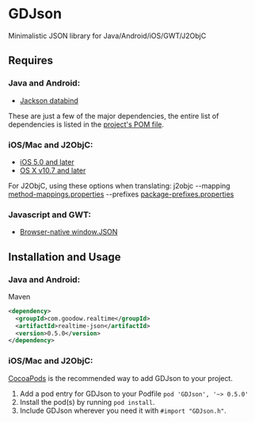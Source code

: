 GDJson
======

Minimalistic JSON library for Java/Android/iOS/GWT/J2ObjC


## Requires

### Java and Android:

* [Jackson databind](https://github.com/FasterXML/jackson-databind)

These are just a few of the major dependencies, the entire list of dependencies
is listed in the [project's POM file](https://github.com/goodow/realtime-json/blob/master/pom.xml).

### iOS/Mac and J2ObjC:

* [iOS 5.0 and later](https://developer.apple.com/library/ios/documentation/Foundation/Reference/NSJSONSerialization_Class/Reference/Reference.html)
* [OS X v10.7 and later](https://developer.apple.com/library/mac/documentation/Foundation/Reference/NSJSONSerialization_Class/Reference/Reference.html)

For J2ObjC, using these options when translating:
j2objc --mapping [method-mappings.properties](https://github.com/goodow/realtime/blob/master/resources/j2objc/method-mappings.properties)
 --prefixes [package-prefixes.properties](https://github.com/goodow/realtime/blob/master/resources/j2objc/package-prefixes.properties)

### Javascript and GWT:

* [Browser-native window.JSON](http://caniuse.com/json)


## Installation and Usage

### Java and Android:
Maven

```xml
<dependency>
  <groupId>com.goodow.realtime</groupId>
  <artifactId>realtime-json</artifactId>
  <version>0.5.0</version>
</dependency>
```

### iOS/Mac and J2ObjC:

[CocoaPods](http://cocoapods.org) is the recommended way to add GDJson to your project.

1. Add a pod entry for GDJson to your Podfile `pod 'GDJson', '~> 0.5.0'`
2. Install the pod(s) by running `pod install`.
3. Include GDJson wherever you need it with `#import "GDJson.h"`.
